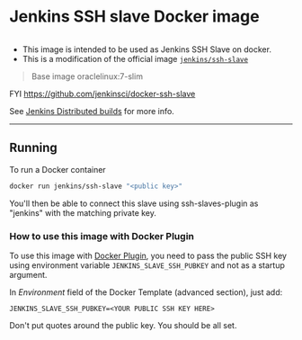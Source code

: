 # Jenkins SSH slave Docker image
```
```
* This image is intended to be used as Jenkins SSH Slave on docker.
* This is a modification of the official image [`jenkins/ssh-slave`](https://hub.docker.com/r/jenkins/ssh-slave/)
> Base image oraclelinux:7-slim

FYI https://github.com/jenkinsci/docker-ssh-slave

See [Jenkins Distributed builds](https://wiki.jenkins-ci.org/display/JENKINS/Distributed+builds) for more info.

***

## Running

To run a Docker container

```bash
docker run jenkins/ssh-slave "<public key>"
```

You'll then be able to connect this slave using ssh-slaves-plugin as "jenkins" with the matching private key.

### How to use this image with Docker Plugin

To use this image with [Docker Plugin](https://wiki.jenkins-ci.org/display/JENKINS/Docker+Plugin), you need to
pass the public SSH key using environment variable `JENKINS_SLAVE_SSH_PUBKEY` and not as a startup argument.

In _Environment_ field of the Docker Template (advanced section), just add:

    JENKINS_SLAVE_SSH_PUBKEY=<YOUR PUBLIC SSH KEY HERE>

Don't put quotes around the public key. You should be all set.

